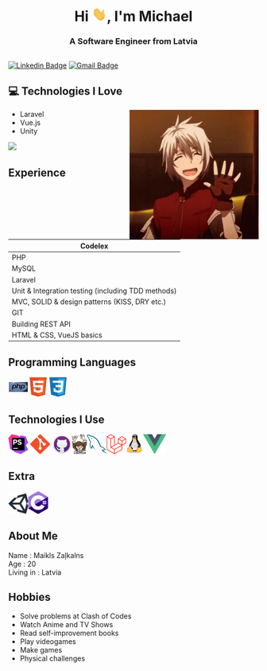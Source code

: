 <h1 align="center">Hi <img src="https://github.com/ABSphreak/ABSphreak/blob/master/gifs/Hi.gif" width="30px">, I'm Michael</h1>
<h3 align="center">A Software Engineer from Latvia</h3>

##
[![Linkedin Badge](https://img.shields.io/badge/-Michael-blue?style=flat-square&logo=Linkedin&logoColor=white&link=https://www.linkedin.com/in/maikls-zalkalns/)](https://www.linkedin.com/in/maikls-zalkalns/) [![Gmail Badge](https://img.shields.io/badge/-maikls.zalkalns@gmail.com-c14438?style=flat-square&logo=Gmail&logoColor=white&link=maikls.zalkalns@gmail.com)](mailto:maikls.zalkalns@gmail.com)</p>


## :computer: Technologies I Love
<img src = 'https://github.com/Casher1no/Casher1no/blob/main/Images/anime-boy.gif' alt = 'Awesome Matrix Code' align='right' width="260px" height="260px"/>

* Laravel
* Vue.js
* Unity


<img src = "https://github-readme-stats.vercel.app/api/top-langs/?username=Casher1no&layout=compact">

## Experience

|     Codelex   |
| ------------- |
| PHP  |
| MySQL  |
| Laravel  |
| Unit & Integration testing (including TDD methods) |
| MVC, SOLID & design patterns (KISS, DRY etc.)  |
| GIT  |
| Building REST API  |
| HTML & CSS, VueJS basics |

## Programming Languages
 <img src = 'https://github.com/Casher1no/Casher1no/blob/main/Images/php.svg' width='40'/><img src = 'https://github.com/Casher1no/Casher1no/blob/main/Images/html.svg' height='40'/><img src = 'https://github.com/Casher1no/Casher1no/blob/main/Images/css.svg' width='40'/>

 ## Technologies I Use
  <img src = 'https://github.com/Casher1no/Casher1no/blob/main/Images/phpstorm-svgrepo-com.svg' width='40'/> <img src = 'https://github.com/Casher1no/Casher1no/blob/main/Images/git.svg' width='40'/> <img src = 
'https://github.com/Casher1no/Casher1no/blob/main/Images/Github-desktop-logo-symbol.svg' height='40'/><img src = 
'https://github.com/Casher1no/Casher1no/blob/main/Images/composer.svg' height='40'/><img src =
'https://github.com/Casher1no/Casher1no/blob/main/Images/sql.svg' width='40'/><img src = 
'https://github.com/Casher1no/Casher1no/blob/main/Images/laravel-2.svg' height='40'/><img src = 
'https://github.com/Casher1no/Casher1no/blob/main/Images/tux.svg' height='40'/><img src = 
'https://github.com/Casher1no/Casher1no/blob/main/Images/vue-js-1.svg' height='40'/>

## Extra
<img src = 'https://github.com/Casher1no/Casher1no/blob/main/Images/Unity-logo.png' width='40'/><img src = 
'https://github.com/Casher1no/Casher1no/blob/main/Images/c-sharp.png' width='40'/>

## About Me
Name : Maikls Zaļkalns <br>
Age : 20 <br>
Living in : Latvia 

## Hobbies

* Solve problems at Clash of Codes
* Watch Anime and TV Shows
* Read self-improvement books
* Play videogames
* Make games
* Physical challenges 


